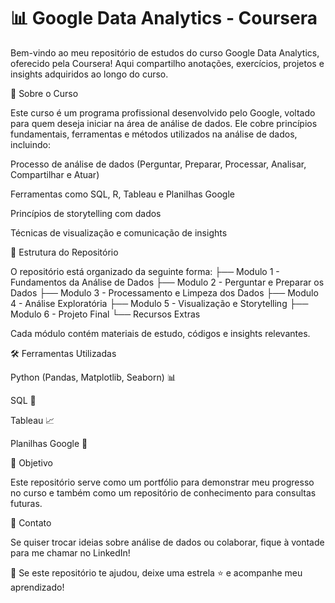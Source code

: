 <h1>📊 Google Data Analytics - Coursera</h1>

Bem-vindo ao meu repositório de estudos do curso Google Data Analytics, oferecido pela Coursera! Aqui compartilho anotações, exercícios, projetos e insights adquiridos ao longo do curso.

📌 Sobre o Curso

Este curso é um programa profissional desenvolvido pelo Google, voltado para quem deseja iniciar na área de análise de dados. Ele cobre princípios fundamentais, ferramentas e métodos utilizados na análise de dados, incluindo:

Processo de análise de dados (Perguntar, Preparar, Processar, Analisar, Compartilhar e Atuar)

Ferramentas como SQL, R, Tableau e Planilhas Google

Princípios de storytelling com dados

Técnicas de visualização e comunicação de insights

📂 Estrutura do Repositório

O repositório está organizado da seguinte forma:
├── Modulo 1 - Fundamentos da Análise de Dados
├── Modulo 2 - Perguntar e Preparar os Dados
├── Modulo 3 - Processamento e Limpeza dos Dados
├── Modulo 4 - Análise Exploratória
├── Modulo 5 - Visualização e Storytelling
├── Modulo 6 - Projeto Final
└── Recursos Extras

Cada módulo contém materiais de estudo, códigos e insights relevantes.

🛠️ Ferramentas Utilizadas

Python (Pandas, Matplotlib, Seaborn) 📊

SQL 💾

Tableau 📈

Planilhas Google 📑

🎯 Objetivo

Este repositório serve como um portfólio para demonstrar meu progresso no curso e também como um repositório de conhecimento para consultas futuras.

🚀 Contato

Se quiser trocar ideias sobre análise de dados ou colaborar, fique à vontade para me chamar no LinkedIn!

📌 Se este repositório te ajudou, deixe uma estrela ⭐ e acompanhe meu aprendizado!
